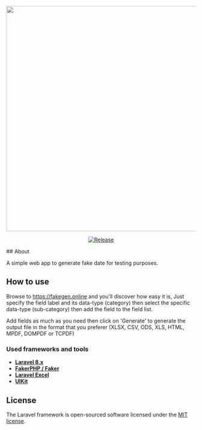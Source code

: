 <p align="center"><a href="https://fakegen.online/" target="_blank"><img src="https://fakegen.online/public/readme/logo.png" width="600"></a></p>
<p align="center">
<a href="https://github.com/hsnapps/fakegen/releases/tag/1.0"><img src="https://img.shields.io/github/v/release/hsnapps/fakegen?style=plastic" alt="Release"></a>
</p>
## About

A simple web app to generate fake date for testing purposes.

## How to use

Browse to https://fakegen.online and you'll discover how easy it is, Just specify the field label and its data-type (category) then select the specific data-type (sub-category) then add the field to the field list.

Add fields as much as you need then click on 'Generate' to generate the output file in the format that you preferer (XLSX, CSV, ODS, XLS, HTML, MPDF, DOMPDF or TCPDF)

### Used frameworks and tools

- **[Laravel 8.x](https://laravel.com/)**
- **[FakerPHP / Faker](https://fakerphp.github.io/)**
- **[Laravel Excel](https://laravel-excel.com/)**
- **[UIKit](https://getuikit.com/)**

## License

The Laravel framework is open-sourced software licensed under the [MIT license](https://opensource.org/licenses/MIT).
